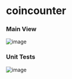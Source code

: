 # coincounter

### Main View
![image](https://cloud.githubusercontent.com/assets/7650243/23787099/3a0363ba-0525-11e7-98d8-b1eb2c09a261.png)

### Unit Tests
![image](https://cloud.githubusercontent.com/assets/7650243/23787060/0d8d839c-0525-11e7-8ba4-7b64835d6cf9.png)
